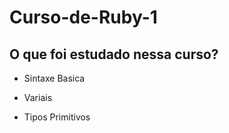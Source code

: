 # Curso-de-Ruby-1

<h2>O que foi estudado nessa curso?</h2>

* Sintaxe Basica

* Variais

* Tipos Primitivos

